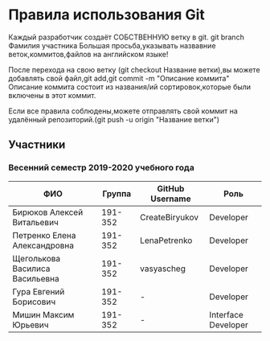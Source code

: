 ﻿# Правила использования Git


Каждый разработчик создаёт СОБСТВЕННУЮ ветку в git. git branch Фамилия участника
Большая просьба,указывать назвавние веток,коммитов,файлов на английском языке!

После перехода на свою ветку (git checkout Название ветки),вы можете добавлять свой файл,git add,git commit -m "Описание коммита"
Описание коммита состоит из названия/ий сортировок,которые были включены в этот коммит.

Если все правила соблюдены,можете отправлять свой коммит на удалённый репозиторий.(git push -u origin "Название ветки")
## Участники 

### Весенний семестр 2019-2020 учебного года

| ФИО  | Группа | GitHub Username | Роль |
|---|---|---|---|
| Бирюков Алексей Витальевич     | 191-352 | CreateBiryukov   | Developer |
| Петренко Елена Александровна   | 191-352 | LenaPetrenko     | Developer |
| Щеголькова Василиса Васильевна | 191-352 | vasyascheg       | Developer |
| Гура Евгений Борисович         | 191-352 |       -          | Developer |
| Мишин Максим Юрьевич           | 191-352 |        -         | Interface Developer |
